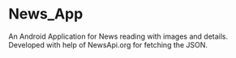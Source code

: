 # News_App

An Android Application for News reading with images and details.
Developed with help of NewsApi.org for fetching the JSON.
